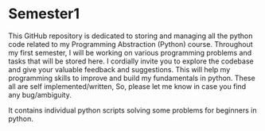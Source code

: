 # Semester1
This GitHub repository is dedicated to storing and managing all the python code related to my Programming Abstraction (Python) course. Throughout my first semester, I will be working on various programming problems and tasks that will be stored here. I cordially invite you to explore the codebase and give your valuable feedback and suggestions. This will help my programming skills to improve and build my fundamentals in python.
These all are self implemented/written, So, please let me know in case you find any bug/ambiguity.

It contains individual python scripts solving some problems for beginners in python.


